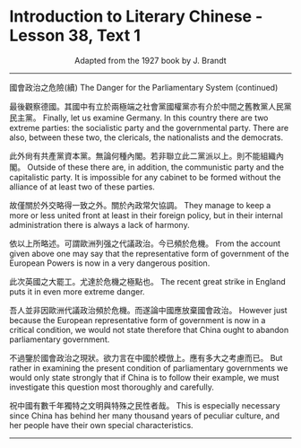 # Introduction to Literary Chinese - Lesson 38, Text 1

<center>Adapted from the 1927 book by J. Brandt</center>

<!--

國會政治之危險(續)

最後觀察德國其國中有立於兩極端之社會黨國權黨
亦有介於中間之舊教黨人民黨民主黨此外尙有共產
黨資本黨無論何種內閣若非聯立此二黨派以上則不
能組織內閣故僅關於外交略得一致之外關於內政常
欠協調依以上所略述可謂歐洲列强之代議政治今已
頻於危機此次英國之大罷工尤達於危機之極點也吾
人並非因歐洲代議政治頻於危機而遂論中國應放棄
國會政治不過鑒於國會政治之現狀欲力言在中國於
模倣上應有多大之考慮而己祝中國有數千年獨特之
文明與特殊之民性者哉

-->

<!--
國會政治之危險(續)
最後觀察德國。其國中有立於兩極端之社會黨國權黨
亦有介於中間之舊教黨人民黨民主黨。此外尙有共產
黨資本黨。無論何種內閣。若非聯立此二黨派以上。則不
能組織內閣。故僅關於外交略得一致之外。關於內政常
欠協調。依以上所略述。可謂歐洲列强之代議政治。今已
頻於危機。此次英國之大罷工。尤達於危機之極點也。吾
人並非因歐洲代議政治頻於危機。而遂論中國應放棄
國會政治。不過鑒於國會政治之現狀。欲力言在中國於
模倣上。應有多大之考慮而己。祝中國有數千年獨特之
文明與特殊之民性者哉。
-->

<!--
國會政治之危險(續)
最後觀察德國。其國中有立於兩極端之社會黨國權黨亦有介於中間之舊教黨人民黨民主黨。此外尙有共產黨資本黨。無論何種內閣。若非聯立此二黨派以上。則不能組織內閣。故僅關於外交略得一致之外。關於內政常欠協調。依以上所略述。可謂歐洲列强之代議政治。今已頻於危機。此次英國之大罷工。尤達於危機之極點也。吾人並非因歐洲代議政治頻於危機。而遂論中國應放棄國會政治。不過鑒於國會政治之現狀。欲力言在中國於模倣上。應有多大之考慮而己。祝中國有數千年獨特之文明與特殊之民性者哉。
-->

<!-- TRANSLATION. THE DANGER FOR THE PARLIAMENTARY SYSTEM (continued). Finally, let us examine Germany. In this country there are two extreme parties: the socialistic party and the governmental party. There are also, between these two, the clericals, the nationalists and the democrats. Outside of these there are, in addition, the communistic party and the capitalistic party. It is impossible for any cabinet to be formed without the alliance of at least two of these parties. They manage to keep a more or less() united front (一致) at least in their foreign policy, but in their internal administration there is always a lack of harmony. From the account given above one may say that the repre- sentative form of government of the European Powers is now in a very dangerous position. The recent great strike in England puts it in even more extreme danger. However just because the European representative form of government is now in a critical 426 condition, we would not state therefore(遂謂) that China ought to abandon parliamentary government. But rather in examining the present condition of parliamentary governments we would only state strongly that if China is to follow their example (於模倣上), we must investigate (this question) most thoroughly and carefully. This is especially necessary since China has behind her many thousand years of peculiar culture, and her people have their own special characteristics. -->

---

國會政治之危險(續)
The Danger for the Parliamentary System (continued)

最後觀察德國。其國中有立於兩極端之社會黨國權黨亦有介於中間之舊教黨人民黨民主黨。
Finally, let us examine Germany. In this country there are two extreme parties: the socialistic party and the governmental party. There are also, between these two, the clericals, the nationalists and the democrats.

此外尙有共產黨資本黨。無論何種內閣。若非聯立此二黨派以上。則不能組織內閣。
Outside of these there are, in addition, the communistic party and the capitalistic party. It is impossible for any cabinet to be formed without the alliance of at least two of these parties.

故僅關於外交略得一致之外。關於內政常欠協調。
They manage to keep a more or less united front at least in their foreign policy, but in their internal administration there is always a lack of harmony.

依以上所略述。可謂歐洲列强之代議政治。今已頻於危機。
From the account given above one may say that the representative form of government of the European Powers is now in a very dangerous position.

此次英國之大罷工。尤達於危機之極點也。
The recent great strike in England puts it in even more extreme danger.

吾人並非因歐洲代議政治頻於危機。而遂論中國應放棄國會政治。
However just because the European representative form of government is now in a critical condition, we would not state therefore that China ought to abandon parliamentary government.

不過鑒於國會政治之現狀。欲力言在中國於模倣上。應有多大之考慮而已。
But rather in examining the present condition of parliamentary governments we would only state strongly that if China is to follow their example, we must investigate this question most thoroughly and carefully.

祝中國有數千年獨特之文明與特殊之民性者哉。
This is especially necessary since China has behind her many thousand years of peculiar culture, and her people have their own special characteristics.

---
